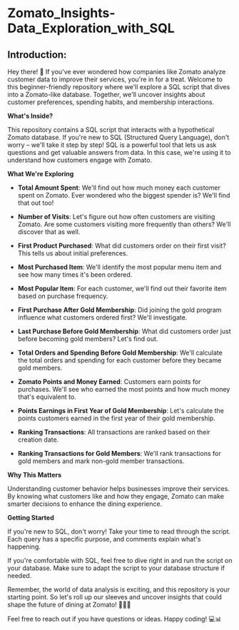 # Zomato_Insights-Data_Exploration_with_SQL

## Introduction:

Hey there! 👋 If you've ever wondered how companies like Zomato analyze customer data to improve their services, you're in for a treat. Welcome to this beginner-friendly repository where we'll explore a SQL script that dives into a Zomato-like database. Together, we'll uncover insights about customer preferences, spending habits, and membership interactions.

**What's Inside?**

This repository contains a SQL script that interacts with a hypothetical Zomato database. If you're new to SQL (Structured Query Language), don't worry – we'll take it step by step! SQL is a powerful tool that lets us ask questions and get valuable answers from data. In this case, we're using it to understand how customers engage with Zomato.

**What We're Exploring**

* **Total Amount Spent**: We'll find out how much money each customer spent on Zomato. Ever wondered who the biggest spender is? We'll find that out too!

* **Number of Visits**: Let's figure out how often customers are visiting Zomato. Are some customers visiting more frequently than others? We'll discover that as well.

* **First Product Purchased**: What did customers order on their first visit? This tells us about initial preferences.

* **Most Purchased Item**: We'll identify the most popular menu item and see how many times it's been ordered.

* **Most Popular Item**: For each customer, we'll find out their favorite item based on purchase frequency.

* **First Purchase After Gold Membership**: Did joining the gold program influence what customers ordered first? We'll investigate.

* **Last Purchase Before Gold Membership**: What did customers order just before becoming gold members? Let's find out.

* **Total Orders and Spending Before Gold Membership**: We'll calculate the total orders and spending for each customer before they became gold members.

* **Zomato Points and Money Earned**: Customers earn points for purchases. We'll see who earned the most points and how much money that's equivalent to.

* **Points Earnings in First Year of Gold Membership**: Let's calculate the points customers earned in the first year of their gold membership.

* **Ranking Transactions**: All transactions are ranked based on their creation date.

* **Ranking Transactions for Gold Members**: We'll rank transactions for gold members and mark non-gold member transactions.

**Why This Matters**

Understanding customer behavior helps businesses improve their services. By knowing what customers like and how they engage, Zomato can make smarter decisions to enhance the dining experience.

**Getting Started**

If you're new to SQL, don't worry! Take your time to read through the script. Each query has a specific purpose, and comments explain what's happening.

If you're comfortable with SQL, feel free to dive right in and run the script on your database. Make sure to adapt the script to your database structure if needed.

Remember, the world of data analysis is exciting, and this repository is your starting point. So let's roll up our sleeves and uncover insights that could shape the future of dining at Zomato! 🍔🍕🍣

Feel free to reach out if you have questions or ideas. Happy coding! 💻📊
